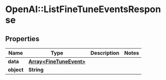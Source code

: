 # OpenAI::ListFineTuneEventsResponse

## Properties
Name | Type | Description | Notes
------------ | ------------- | ------------- | -------------
**data** | [**Array&lt;FineTuneEvent&gt;**](FineTuneEvent.md) |  | 
**object** | **String** |  | 

